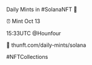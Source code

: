 Daily Mints in #SolanaNFT 🚀

⏰ Mint Oct 13

15:33UTC @Hounfour

🔗 thunft.com/daily-mints/solana

#NFTCollections